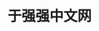 <!DOCTYPE html>
<html lang="en">
<head>
  <meta charset="UTF-8">
  <title>于强强的网站</title>
</head>
<body>
  <h1>于强强中文网</h1>
</body>
</html>
